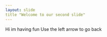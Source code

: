 ```yaml
---
layout: slide
title "Welcome to our second slide"
---
```

Hi im having fun
Use the left arrow to go back

